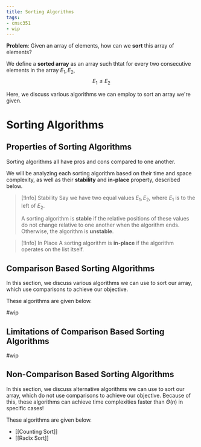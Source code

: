```yaml
---
title: Sorting Algorithms
tags:
- cmsc351
- wip
---
```


**Problem**: Given an array of elements, how can we **sort** this array of elements?

We define a **sorted array** as an array such thtat for every two consecutive elements in the array $E_1, E_2$,
$$
E_1 \le E_2
$$

Here, we discuss various algorithms we can employ to sort an array we're given.

# Sorting Algorithms
## Properties of Sorting Algorithms 
Sorting algorithms all have pros and cons compared to one another.

We will be analyzing each sorting algorithm based on their time and space complexity, as well as their **stability** and **in-place** property, described below.

> [!Info] Stability
> Say we have two equal values $E_1, E_2$, where $E_1$ is to the left of $E_2$.
> 
> A sorting algorithm is **stable** if the relative positions of these values do not change relative to one another when the algorithm ends. Otherwise, the algorithm is **unstable**.

> [!Info] In Place
> A sorting algorithm is **in-place** if the algorithm operates on the list itself.

## Comparison Based Sorting Algorithms
In this section, we discuss various algorithms we can use to sort our array, which use comparisons to achieve our objective.

These algorithms are given below.

#wip

## Limitations of Comparison Based Sorting Algorithms

#wip

## Non-Comparison Based Sorting Algorithms
In this section, we discuss alternative algorithms we can use to sort our array, which do not use comparisons to achieve our objective. Because of this, these algorithms can achieve time complexities faster than $\Theta(n)$ in specific cases!

These algorithms are given below.
- [[Counting Sort]]
- [[Radix Sort]]

